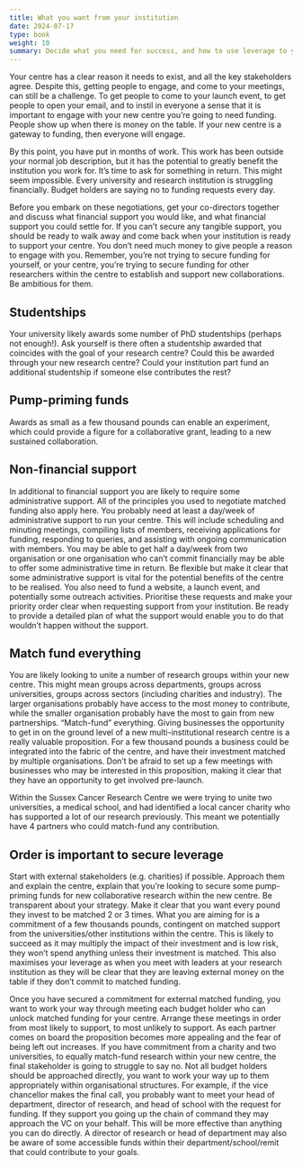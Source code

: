 ```yaml
---
title: What you want from your institution
date: 2024-07-17
type: book
weight: 10
summary: Decide what you need for success, and how to use leverage to your advantage.
---
```


Your centre has a clear reason it needs to exist, and all the key stakeholders agree. Despite this, getting people to engage, and come to your meetings, can still be a challenge. To get people to come to your launch event, to get people to open your email, and to instil in everyone a sense that it is important to engage with your new centre you’re going to need funding. People show up when there is money on the table. If your new centre is a gateway to funding, then everyone will engage.

By this point, you have put in months of work. This work has been outside your normal job description, but it has the potential to greatly benefit the institution you work for. It’s time to ask for something in return. This might seem impossible. Every university and research institution is struggling financially. Budget holders are saying no to funding requests every day. 

Before you embark on these negotiations, get your co-directors together and discuss what financial support you would like, and what financial support you could settle for. If you can’t secure any tangible support, you should be ready to walk away and come back when your institution is ready to support your centre. You don’t need much money to give people a reason to engage with you. Remember, you’re not trying to secure funding for yourself, or your centre, you’re trying to secure funding for other researchers within the centre to establish and support new collaborations. Be ambitious for them.

## Studentships
Your university likely awards some number of PhD studentships (perhaps not enough!). Ask yourself is there often a studentship awarded that coincides with the goal of your research centre? Could this be awarded through your new research centre? Could your institution part fund an additional studentship if someone else contributes the rest?

## Pump-priming funds
Awards as small as a few thousand pounds can enable an experiment, which could provide a figure for a collaborative grant, leading to a new sustained collaboration.
 
## Non-financial support
In additional to financial support you are likely to require some administrative support. All of the principles you used to negotiate matched funding also apply here. You probably need at least a day/week of administrative support to run your centre. This will include scheduling and minuting meetings, compiling lists of members, receiving applications for funding, responding to queries, and assisting with ongoing communication with members. You may be able to get half a day/week from two organisation or one organisation who can’t commit financially may be able to offer some administrative time in return. Be flexible but make it clear that some administrative support is vital for the potential benefits of the centre to be realised. You also need to fund a website, a launch event, and potentially some outreach activities. Prioritise these requests and make your priority order clear when requesting support from your institution. Be ready to provide a detailed plan of what the support would enable you to do that wouldn’t happen without the support. 

## Match fund everything
You are likely looking to unite a number of research groups within your new centre. This might mean groups across departments, groups across universities, groups across sectors (including charities and industry). The larger organisations probably have access to the most money to contribute, while the smaller organisation probably have the most to gain from new partnerships. “Match-fund” everything. Giving businesses the opportunity to get in on the ground level of a new multi-institutional research centre is a really valuable proposition. For a few thousand pounds a business could be integrated into the fabric of the centre, and have their investment matched by multiple organisations. Don’t be afraid to set up a few meetings with businesses who may be interested in this proposition, making it clear that they have an opportunity to get involved pre-launch.

Within the Sussex Cancer Research Centre we were trying to unite two universities, a medical school, and had identified a local cancer charity who has supported a lot of our research previously. This meant we potentially have 4 partners who could match-fund any contribution.

## Order is important to secure leverage
Start with external stakeholders (e.g. charities) if possible. Approach them and explain the centre, explain that you’re looking to secure some pump-priming funds for new collaborative research within the new centre. Be transparent about your strategy. Make it clear that you want every pound they invest to be matched 2 or 3 times. What you are aiming for is a commitment of a few thousands pounds, contingent on matched support from the universities/other institutions within the centre. This is likely to succeed as it may multiply the impact of their investment and is low risk, they won’t spend anything unless their investment is matched. This also maximises your leverage as when you meet with leaders at your research institution as they will be clear that they are leaving external money on the table if they don’t commit to matched funding.

Once you have secured a commitment for external matched funding, you want to work your way through meeting each budget holder who can unlock matched funding for your centre. Arrange these meetings in order from most likely to support, to most unlikely to support. As each partner comes on board the proposition becomes more appealing and the fear of being left out increases. If you have commitment from a charity and two universities, to equally match-fund research within your new centre, the final stakeholder is going to struggle to say no. Not all budget holders should be approached directly, you want to work your way up to them appropriately within organisational structures. For example, if the vice chancellor makes the final call, you probably want to meet your head of department, director of research, and head of school with the request for funding. If they support you going up the chain of command they may approach the VC on your behalf. This will be more effective than anything you can do directly. A director of research or head of department may also be aware of some accessible funds within their department/school/remit that could contribute to your goals.

